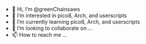 - 👋 Hi, I’m @greenChainsaws
- 👀 I’m interested in pico8, Arch, and userscripts
- 🌱 I’m currently learning pico8, Arch, and userscripts
- 💞️ I’m looking to collaborate on ...
- 📫 How to reach me ...

<!---
greenChainsaws/greenChainsaws is a ✨ special ✨ repository because its `README.md` (this file) appears on your GitHub profile.
You can click the Preview link to take a look at your changes.
--->
